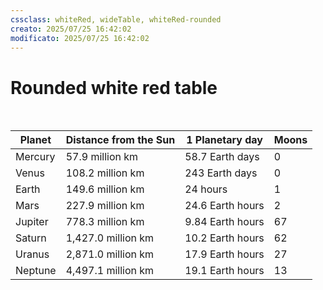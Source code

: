 ```yaml
---
cssclass: whiteRed, wideTable, whiteRed-rounded
creato: 2025/07/25 16:42:02
modificato: 2025/07/25 16:42:02
---
```


# Rounded white red table
<br>


| Planet | Distance from the Sun | 1 Planetary day | Moons |
| --- | --- | --- | --- |
| Mercury | 57.9 million km | 58.7 Earth days | 0 |
| Venus | 108.2 million km | 243 Earth days | 0 |
| Earth | 149.6 million km | 24 hours | 1 |
| Mars | 227.9 million km | 24.6 Earth hours | 2 |
| Jupiter | 778.3 million km | 9.84 Earth hours | 67 |
| Saturn | 1,427.0 million km | 10.2 Earth hours | 62 |
| Uranus | 2,871.0 million km | 17.9 Earth hours | 27 |
| Neptune | 4,497.1 million km | 19.1 Earth hours | 13 |
